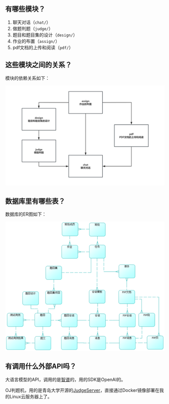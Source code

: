 ## 有哪些模块？

1. 聊天对话（`chat/`）
2. 做题判题（`judge/`）
3. 题目和题目集的设计（`design/`）
4. 作业的布置（`assign/`）
5. pdf文档的上传和阅读（`pdf/`）

## 这些模块之间的关系？

模块的依赖关系如下：

![模块依赖图](https://github.com/ZhaiYixin/llmoj-api/blob/main/docs/img/module_dependency.png?raw=true)

## 数据库里有哪些表？

数据库的ER图如下：

![数据库ER图](https://github.com/ZhaiYixin/llmoj-api/blob/main/docs/img/database_ER.png?raw=true)

## 有调用什么外部API吗？

大语言模型的API，调用的是[智谱](https://www.bigmodel.cn/)的，用的SDK是OpenAI的。

OJ判题机，用的是青岛大学开源的[JudgeServer](https://github.com/QingdaoU/JudgeServer)，直接通过Docker镜像部署在我的Linux云服务器上了。
